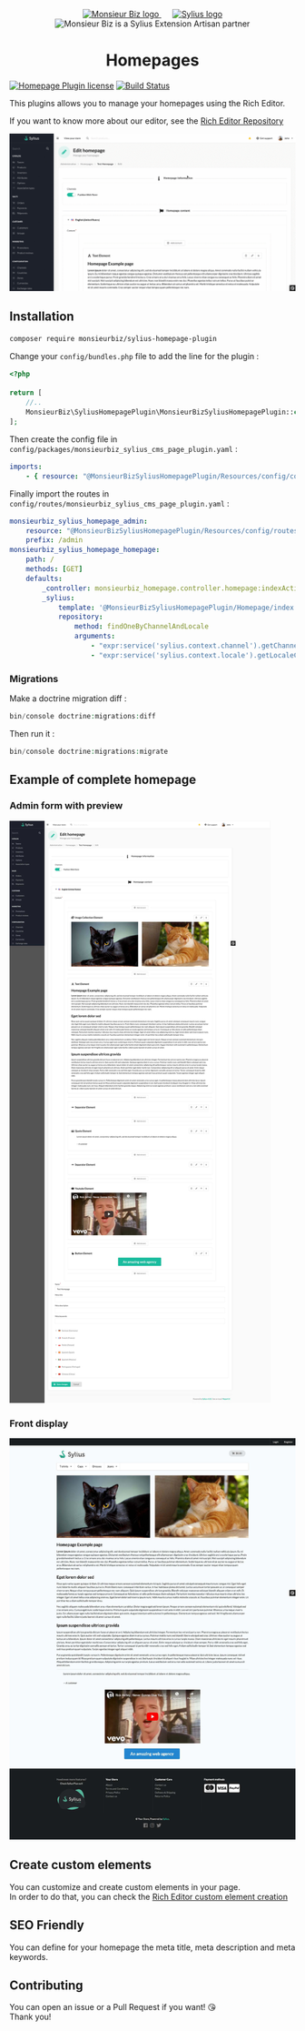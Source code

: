 <p align="center">
    <a href="https://monsieurbiz.com" target="_blank">
        <img src="https://monsieurbiz.com/logo.png" width="250px" alt="Monsieur Biz logo" />
    </a>
    &nbsp;&nbsp;&nbsp;&nbsp;
    <a href="https://monsieurbiz.com/agence-web-experte-sylius" target="_blank">
        <img src="https://demo.sylius.com/assets/shop/img/logo.png" width="200px" alt="Sylius logo" />
    </a>
    <br/>
    <img src="https://monsieurbiz.com/assets/images/sylius_badge_extension-artisan.png" width="100" alt="Monsieur Biz is a Sylius Extension Artisan partner">
</p>

<h1 align="center">Homepages</h1>

[![Homepage Plugin license](https://img.shields.io/github/license/monsieurbiz/SyliusHomepagePlugin?public)](https://github.com/monsieurbiz/SyliusHomepagePlugin/blob/master/LICENSE.txt)
[![Build Status](https://img.shields.io/github/workflow/status/monsieurbiz/SyliusHomepagePlugin/Tests)](https://github.com/monsieurbiz/SyliusHomepagePlugin/actions?query=workflow%3ATests)

This plugins allows you to manage your homepages using the Rich Editor.

If you want to know more about our editor, see the [Rich Editor Repository](https://github.com/monsieurbiz/SyliusRichEditorPlugin)

![Example of CMS homepage creation](screenshots/demo.gif)

## Installation

```bash
composer require monsieurbiz/sylius-homepage-plugin
```

Change your `config/bundles.php` file to add the line for the plugin : 

```php
<?php

return [
    //..
    MonsieurBiz\SyliusHomepagePlugin\MonsieurBizSyliusHomepagePlugin::class => ['all' => true],
];
```

Then create the config file in `config/packages/monsieurbiz_sylius_cms_page_plugin.yaml` :

```yaml
imports:
    - { resource: "@MonsieurBizSyliusHomepagePlugin/Resources/config/config.yaml" }
```

Finally import the routes in `config/routes/monsieurbiz_sylius_cms_page_plugin.yaml` : 

```yaml
monsieurbiz_sylius_homepage_admin:
    resource: "@MonsieurBizSyliusHomepagePlugin/Resources/config/routes/admin.yaml"
    prefix: /admin
monsieurbiz_sylius_homepage_homepage:
    path: /
    methods: [GET]
    defaults:
        _controller: monsieurbiz_homepage.controller.homepage:indexAction
        _sylius:
            template: '@MonsieurBizSyliusHomepagePlugin/Homepage/index.html.twig'
            repository:
                method: findOneByChannelAndLocale
                arguments:
                    - "expr:service('sylius.context.channel').getChannel()"
                    - "expr:service('sylius.context.locale').getLocaleCode()"
```

### Migrations

Make a doctrine migration diff : 

```php
bin/console doctrine:migrations:diff
```

Then run it : 

```php
bin/console doctrine:migrations:migrate
```

## Example of complete homepage

### Admin form with preview

![Admin full form](screenshots/full_back.jpg)

### Front display

![Front full display](screenshots/full_front.jpg)

## Create custom elements

You can customize and create custom elements in your page.  
In order to do that, you can check the [Rich Editor custom element creation](https://github.com/monsieurbiz/SyliusRichEditorPlugin#create-your-own-elements)

## SEO Friendly

You can define for your homepage the meta title, meta description and meta 
keywords.

## Contributing

You can open an issue or a Pull Request if you want! 😘  
Thank you!
